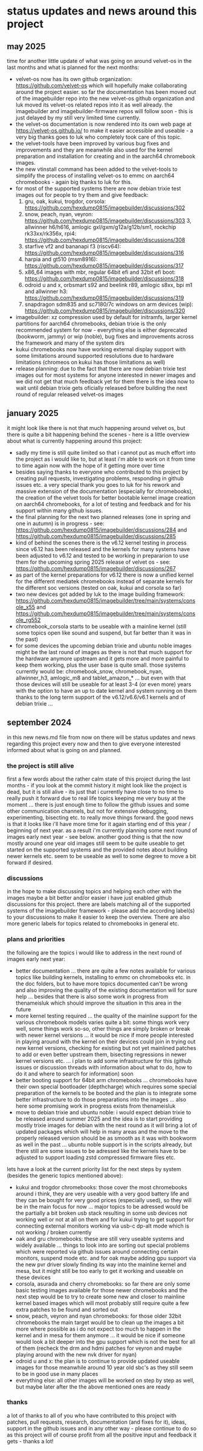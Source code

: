 # status updates and news around this project

## may 2025

time for another little update of what was going on around velvet-os in the
last months and what is planned for the next months:

- velvet-os now has its own github organization: https://github.com/velvet-os
  which will hopefully make collaborating around the project easier. so far the documentation has been moved out of the imagebuilder repo into the new velvet-os github organization and luk moved its velvet-os related repos into it as well already. the imagebuilder and imagebuilder-firmware repos will follow soon - this is just delayed by my still very limited time currently.
- the velvet-os documentation is now rendered into its own web page at https://velvet-os.github.io/ to make it easier accessible and useable - a very big thanks goes to luk who completely took care of this topic.
- the velvet-tools have been improved by various bug fixes and improvements and they are meanwhile also used for the kernel preparation and installation for creating and in the aarch64 chromebook images.
- the new vtinstall command has been added to the velvet-tools to simplify the process of installing velvet-os to emmc on aarch64 chromebooks - again big thanks to luk for this.
- for most of the supported systems there are now debian trixie test images out for people to try them and give feedback:
  1. gru, oak, kukui, trogdor, corsola: https://github.com/hexdump0815/imagebuilder/discussions/302
  2. snow, peach, nyan, veyron: https://github.com/hexdump0815/imagebuilder/discussions/303
  3, allwinner h6/h616, amlogic gxl/gxm/g12a/g12b/sm1, rockchip rk33xx/rk356x, rpi4: https://github.com/hexdump0815/imagebuilder/discussions/308
  4. starfive vf2 and bananapi f3 (riscv64): https://github.com/hexdump0815/imagebuilder/discussions/316
  5. harpia and gt510 (msm8916): https://github.com/hexdump0815/imagebuilder/discussions/317
  6. x86_64 images with mbr, regular 64bit efi and 32bit efi boot: https://github.com/hexdump0815/imagebuilder/discussions/318
  7. odroid u and x, orbsmart s92 and beelink r89, amlogic s8xx, bpi m1 and allwinner h3: https://github.com/hexdump0815/imagebuilder/discussions/319
  8. snapdragon sdm835 and sc7180/7c windows on arm devices (wip): https://github.com/hexdump0815/imagebuilder/discussions/320
- imagebuilder: xz compression used by default for initramfs, larger kernel partitions for aarch64 chromebooks, debian trixie is the only recommended system for now - everything else is either deprecated (bookworm, jammy) or wip (noble), bug fixes and improvements across the framework and many of the system dirs
- kukui chromebooks now have working external display support with some limitations around supported resolutions due to hardware limitations (chromeos on kukui has those limitations as well)
- release planning: due to the fact that there are now debian trixie test images out for most systems for anyone interested in newer images and we did not get that much feedback yet for them there is the idea now to wait until debian trixie gets oficially released before building the next round of regular released velvet-os images

## january 2025

it might look like there is not that much happening around velvet os, but there
is quite a bit happening behind the scenes - here is a little overview about
what is currently happening around this project:

- sadly my time is still quite limited so that i cannot put as much
  effort into the project as i would like to, but at least i'm able to work on
it from time to time again now with the hope of it getting more over time
- besides saying thanks to everyone who contributed to this project by creating
  pull requests, investigating problems, responding in github issues etc. a
very special thank you goes to luk for his rework and massive extension of the
documentation (especially for chromebooks), the creation of the velvet tools
for better bootable kernel image creation on aarch64 chromebooks, for a lot of
testing and feedback and for his support within many github issues.
- the final planning for the next two planned releases (one in spring and one
  in autumn) is in progress - see:
https://github.com/hexdump0815/imagebuilder/discussions/284 and
https://github.com/hexdump0815/imagebuilder/discussions/285
- kind of behind the scenes there is the v6.12 kernel testing in process since
  v6.12 has been released and the kernels for many systems have been adjusted
to v6.12 and tested to be working in prepararion to use them for the upcoming
spring 2025 release of velvet os - see:
https://github.com/hexdump0815/imagebuilder/discussions/267
- as part of the kernel preparations for v6.12 there is now a unified kernel
  for the different mediatek chromebooks instead of separate kernels for the
different soc versions (tested on oak, kukui and corsola so far)
- two new devices got added by luk to the image building framework:
  https://github.com/hexdump0815/imagebuilder/tree/main/systems/console_x55 and
https://github.com/hexdump0815/imagebuilder/tree/main/systems/console_rg552
- chromebook_corsola starts to be useable with a mainline kernel (still some
  topics open like sound and suspend, but far better than it was in the past)
- for some devices the upcoming debian trixie and ubuntu noble images might be
  the last round of images as there is not that much support for the hardware
anymore upstream and it gets more and more painful to keep them working, plus
the user base is quite small. those systems currently would be:
chromebook_snow, chromebook_nyan, allwinner_h3, amlogic_m8 and tablet_amazon_*
... but even with that those devices will still be useable for at least 3-4 (or
even more) years with the option to have an up to date kernel and system
running on them thanks to the long term support of the v6.12/v6.6/v6.1 kernels
and of debian trixie ...

## september 2024

in this new news.md file from now on there will be status updates and news regarding this project every now and then to give everyone interested informed about what is going on and planned.

### the project is still alive

first a few words about the rather calm state of this project during the last months - if you look at the commit history it might look like the project is dead, but it is still alive - its just that i currently have close to no time to really push it forward due to real life topics keeping me very busy at the moment ... there is just enough time to follow the github issues and some other communication channels, but not for extensive debugging, experimenting, bisecting etc. to really move things forward. the good news is that it looks like i'll have more time for it again starting end of this year / beginning of next year. as a result i'm currently planning some next round of images early next year - see below. another good thing is that the now mostly around one year old images still seem to be quite useable to get started on the supported systems and the provided notes about building newer kernels etc. seem to be useable as well to some degree to move a bit forward if desired.

### discussions

in the hope to make discussing topics and helping each other with the images maybe a bit better and/or easier i have just enabled github discussions for this project. there are labels matching all of the supported systems of the imagebuilder framework - please add the according label(s) to your discussions to make it easier to keep the overview. There are also more generic labels for topics related to chromebooks in general etc.

### plans and priorities

the following are the topics i would like to address in the next round of images early next year:

- better documentation ... there are quite a few notes available for various topics like building kernels, installing to emmc on chromebooks etc. in the doc folders, but to have more topics documented can't be wrong and also improving the quality of the existing documentation will for sure help ... besides that there is also some work in progress from thenameisluk which should improve the situation in this area in the future
- more kernel testing required ... the quality of the mainline support for the various chromebook models varies quite a bit: some things work very well, some things work so-so, other things are simply broken or break with newer kernel versions ... it would be nice if more people interested in playing around with the kernel on their devices could join in trying out new kernel versions, checking for existing but not yet mainlined patches to add or even better upstream them, bisecting regressions in newer kernel versions etc. ... i plan to add some infrastructure for this (github issues or discussion threads with information about what to do, how to do it and where to search for information) soon
- better booting support for 64bit arm chromebooks ... chromebooks have their own special bootloader (depthcharge) which requires some special preparation of the kernels to be booted and the plan is to integrate some better infrastructure to do those preparations into the images ... also here some promising work in progress exists from thenameisluk
- move to debian trixie and ubuntu noble: i would expect debian trixie to be released around summer 2025 and the idea is to start providing mostly trixie images for debian with the next round as it will bring a lot of updated packages which will help in many areas and the move to the properly released version should be as smooth as it was with bookworm as well in the past ... ubuntu noble support is in the scripts already, but there still are some issues to be adressed like the kernels have to be adjusted to support loading zstd compressed firmware files etc.

lets have a look at the current priority list for the next steps by system (besides the generic topics mentioned above):

- kukui and trogdor chromebooks: those cover the most chromebooks around i think, they are very useable with a very good battery life and they can be bought for very good prices (especially used), so they will be in the main focus for now ... major topics to be adressed would be the partially a bit broken usb stack resulting in some usb devices not working well or not at all on them and for kukui trying to get support for connecting external monitors working via usb-c dp-alt mode which is not working / broken currently
- oak and gru chromebooks: these are still very useable systems and widely available ... things to look into are sorting out special problems which were reported via github issues around connecting certain monitors, suspend mode etc. and for oak maybe adding gpu support via the new pvr driver slowly finding its way into the mainline kernel and mesa, but it might still be too early to get it working and useable on these devices
- corsola, asurada and cherry chromebooks: so far there are only some basic testing images available for those newer chromebooks and the next step would be to try to create some new and closer to mainline kernel based images which will most probably still require quite a few extra patches to be found and sorted out
- snow, peach, veyron and nyan chromebooks: for those older 32bit chromebooks the main target would be to clean up the images a bit more where possible as i do not expect too much to happen in the kernel and in mesa for them anymore ... it would be nice if someone would look a bit deeper into the gpu support which is not the best for all of them (recheck the drm and hdmi patches for veyron and maybe playing around with the new nvk driver for nyan)
- odroid u and x: the plan is to continue to provide updated useable images for those meanwhile around 10 year old sbc's as they still seem to be in good use in many places
- everything else: all other images will be worked on step by step as well, but maybe later after the the above mentioned ones are ready

### thanks

a lot of thanks to all of you who have contributed to this project with patches, pull requests, research, documentation (and fixes for it), ideas, support in the github issues and in any other way - please continue to do so as this project will of course profit from all the positive input and feedback it gets - thanks a lot!

